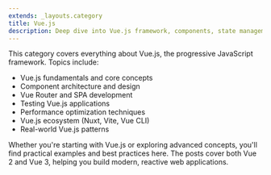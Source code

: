 ```yaml
---
extends: _layouts.category
title: Vue.js
description: Deep dive into Vue.js framework, components, state management, and best practices
---
```


This category covers everything about Vue.js, the progressive JavaScript framework. Topics include:

- Vue.js fundamentals and core concepts
- Component architecture and design
- Vue Router and SPA development
- Testing Vue.js applications
- Performance optimization techniques
- Vue.js ecosystem (Nuxt, Vite, Vue CLI)
- Real-world Vue.js patterns

Whether you're starting with Vue.js or exploring advanced concepts, you'll find practical examples and best practices here. The posts cover both Vue 2 and Vue 3, helping you build modern, reactive web applications.